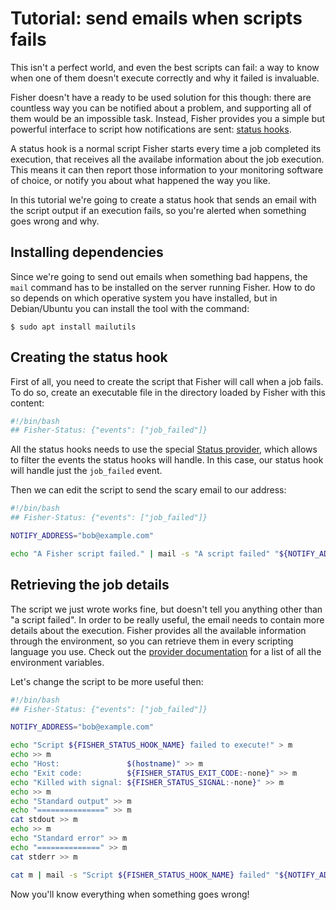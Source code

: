 # Tutorial: send emails when scripts fails

This isn't a perfect world, and even the best scripts can fail: a way to know
when one of them doesn't execute correctly and why it failed is invaluable.

Fisher doesn't have a ready to be used solution for this though: there are
countless way you can be notified about a problem, and supporting all of them
would be an impossible task. Instead, Fisher provides you a simple but powerful
interface to script how notifications are sent: [status
hooks](../status-hooks.md).

A status hook is a normal script Fisher starts every time a job completed its
execution, that receives all the availabe information about the job execution.
This means it can then report those information to your monitoring software of
choice, or notify you about what happened the way you like.

In this tutorial we're going to create a status hook that sends an email with
the script output if an execution fails, so you're alerted when something goes
wrong and why.

## Installing dependencies

Since we're going to send out emails when something bad happens, the `mail`
command has to be installed on the server running Fisher. How to do so depends
on which operative system you have installed, but in Debian/Ubuntu you can
install the tool with the command:

```plain
$ sudo apt install mailutils
```

## Creating the status hook

First of all, you need to create the script that Fisher will call when a job
fails. To do so, create an executable file in the directory loaded by Fisher
with this content:

```bash
#!/bin/bash
## Fisher-Status: {"events": ["job_failed"]}
```

All the status hooks needs to use the special [Status
provider](../providers/status.md), which allows to filter the events the status
hooks will handle. In this case, our status hook will handle just the
`job_failed` event.

Then we can edit the script to send the scary email to our address:

```bash
#!/bin/bash
## Fisher-Status: {"events": ["job_failed"]}

NOTIFY_ADDRESS="bob@example.com"

echo "A Fisher script failed." | mail -s "A script failed" "${NOTIFY_ADDRESS}"
```

## Retrieving the job details

The script we just wrote works fine, but doesn't tell you anything other than
"a script failed". In order to be really useful, the email needs to contain
more details about the execution. Fisher provides all the available information
through the environment, so you can retrieve them in every scripting language
you use. Check out the [provider documentation](../providers/status.md) for a
list of all the environment variables.

Let's change the script to be more useful then:

```bash
#!/bin/bash
## Fisher-Status: {"events": ["job_failed"]}

NOTIFY_ADDRESS="bob@example.com"

echo "Script ${FISHER_STATUS_HOOK_NAME} failed to execute!" > m
echo >> m
echo "Host:               $(hostname)" >> m
echo "Exit code:          ${FISHER_STATUS_EXIT_CODE:-none}" >> m
echo "Killed with signal: ${FISHER_STATUS_SIGNAL:-none}" >> m
echo >> m
echo "Standard output" >> m
echo "===============" >> m
cat stdout >> m
echo >> m
echo "Standard error" >> m
echo "==============" >> m
cat stderr >> m

cat m | mail -s "Script ${FISHER_STATUS_HOOK_NAME} failed" "${NOTIFY_ADDRESS}"
```

Now you'll know everything when something goes wrong!
